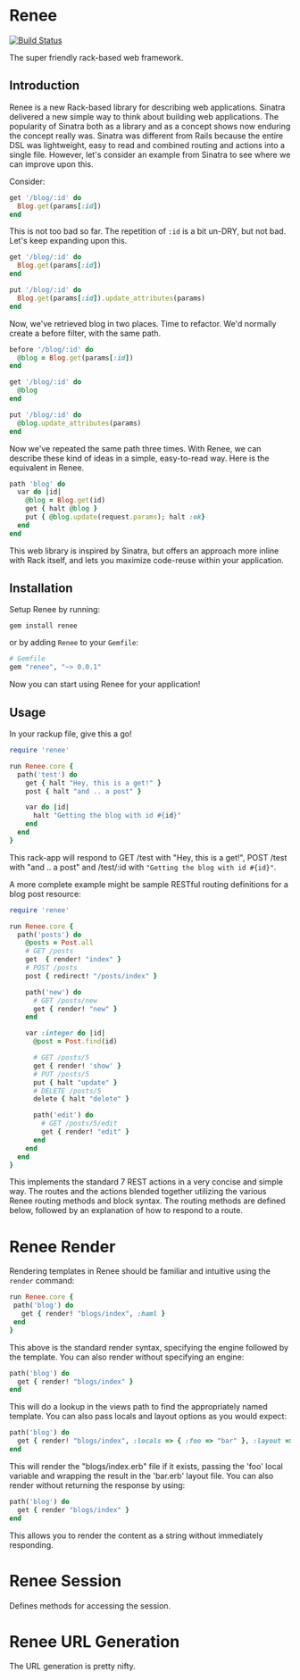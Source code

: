 # Renee

[![Build Status](https://secure.travis-ci.org/renee-project/renee.png)](http://travis-ci.org/renee-project/renee)

The super friendly rack-based web framework.

## Introduction

Renee is a new Rack-based library for describing web applications. Sinatra delivered a new simple way to think about building web applications. The popularity of Sinatra both as a library and as a concept shows now enduring the concept really was. Sinatra was different from Rails because the entire DSL was lightweight, easy to read and combined routing and actions into a single file. However, let's consider an example from Sinatra to see where we can improve upon this.

Consider:

```ruby
get '/blog/:id' do
  Blog.get(params[:id])
end
```

This is not too bad so far. The repetition of `:id` is a bit un-DRY, but not bad. Let's keep expanding upon this.

```ruby
get '/blog/:id' do
  Blog.get(params[:id])
end

put '/blog/:id' do
  Blog.get(params[:id]).update_attributes(params)
end
```

Now, we've retrieved blog in two places. Time to refactor. We'd normally create a before filter, with the same path.

```ruby
before '/blog/:id' do
  @blog = Blog.get(params[:id])
end

get '/blog/:id' do
  @blog
end

put '/blog/:id' do
  @blog.update_attributes(params)
end
```

Now we've repeated the same path three times. With Renee, we can describe these kind of ideas in a simple, easy-to-read way. Here is the equivalent in Renee.

```ruby
path 'blog' do
  var do |id|
    @blog = Blog.get(id)
    get { halt @blog }
    put { @blog.update(request.params); halt :ok}
  end
end
```

This web library is inspired by Sinatra, but offers an approach more inline with Rack itself, and lets you maximize code-reuse within your application.

## Installation

Setup Renee by running:

```
gem install renee
```

or by adding `Renee` to your `Gemfile`:

```ruby
# Gemfile
gem "renee", "~> 0.0.1"
```

Now you can start using Renee for your application!

## Usage

In your rackup file, give this a go!

```ruby
require 'renee'

run Renee.core {
  path('test') do
    get { halt "Hey, this is a get!" }
    post { halt "and .. a post" }

    var do |id|
      halt "Getting the blog with id #{id}"
    end
  end
}
```

This rack-app will respond to GET /test with "Hey, this is a get!", POST /test with "and .. a post" and /test/:id with `"Getting the blog with id #{id}"`.

A more complete example might be sample RESTful routing definitions for a blog post resource:

```ruby
require 'renee'

run Renee.core {
  path('posts') do
    @posts = Post.all
    # GET /posts
    get  { render! "index" }
    # POST /posts
    post { redirect! "/posts/index" }

    path('new') do
      # GET /posts/new
      get { render! "new" }
    end

    var :integer do |id|
      @post = Post.find(id)

      # GET /posts/5
      get { render! 'show' }
      # PUT /posts/5
      put { halt "update" }
      # DELETE /posts/5
      delete { halt "delete" }

      path('edit') do
        # GET /posts/5/edit
        get { render! "edit" }
      end
    end
  end
}
```

This implements the standard 7 REST actions in a very concise and simple way. The routes and the actions blended together utilizing the various
Renee routing methods and block syntax. The routing methods are defined below, followed by an explanation of how to respond to a route.

# Renee Render

Rendering templates in Renee should be familiar and intuitive using the `render` command:

```ruby
run Renee.core {
 path('blog') do
   get { render! "blogs/index", :haml }
 end
}
```

This above is the standard render syntax, specifying the engine followed by the template. You can also render without specifying an engine:

```ruby
path('blog') do
  get { render! "blogs/index" }
end
```

This will do a lookup in the views path to find the appropriately named template. You can also pass locals and layout options as you would expect:

```ruby
path('blog') do
  get { render! "blogs/index", :locals => { :foo => "bar" }, :layout => :bar }
end
```

This will render the "blogs/index.erb" file if it exists, passing the 'foo' local variable
and wrapping the result in the 'bar.erb' layout file. You can also render without returning the response by using:

```ruby
path('blog') do
  get { render "blogs/index" }
end
```

This allows you to render the content as a string without immediately responding.

# Renee Session

Defines methods for accessing the session.

# Renee URL Generation

The URL generation is pretty nifty.
